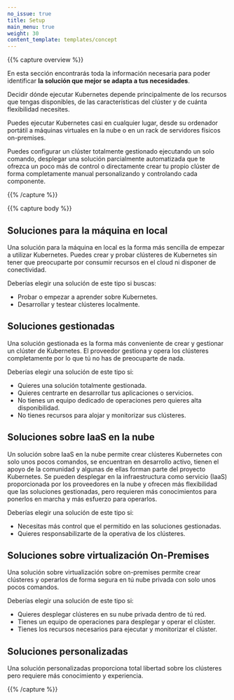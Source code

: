 ```yaml
---
no_issue: true
title: Setup
main_menu: true
weight: 30
content_template: templates/concept
---
```


{{% capture overview %}}

En esta sección encontrarás toda la información necesaria para poder identificar
**la solución que mejor se adapta a tus necesidades**.

Decidir dónde ejecutar Kubernetes depende principalmente de los recursos que
tengas disponibles, de las características del clúster y de cuánta flexibilidad
necesites.

Puedes ejecutar Kubernetes casi en cualquier lugar, desde su ordenador portátil
a máquinas virtuales en la nube o en un rack de servidores físicos on-premises.

Puedes configurar un clúster totalmente gestionado ejecutando un solo comando,
desplegar una solución parcialmente automatizada que te ofrezca un poco más de
control o directamente crear tu propio clúster de forma completamente manual
personalizando y controlando cada componente.

{{% /capture %}}

{{% capture body %}}

## Soluciones para la máquina en local

Una solución para la máquina en local es la forma más sencilla de empezar a
utilizar Kubernetes. Puedes crear y probar clústeres de Kubernetes sin tener
que preocuparte por consumir recursos en el cloud ni disponer de conectividad.

Deberías elegir una solución de este tipo si buscas:

* Probar o empezar a aprender sobre Kubernetes.
* Desarrollar y testear clústeres localmente.

## Soluciones gestionadas

Una solución gestionada es la forma más conveniente de crear y gestionar un
clúster de Kubernetes. El proveedor gestiona y opera los clústeres completamente
por lo que tú no has de preocuparte de nada.

Deberías elegir una solución de este tipo si:

* Quieres una solución totalmente gestionada.
* Quieres centrarte en desarrollar tus aplicaciones o servicios.
* No tienes un equipo dedicado de operaciones pero quieres alta disponibilidad.
* No tienes recursos para alojar y monitorizar sus clústeres.

## Soluciones sobre IaaS en la nube

Un solución sobre IaaS en la nube permite crear clústeres Kubernetes con solo
unos pocos comandos, se encuentran en desarrollo activo, tienen el apoyo de la
comunidad y algunas de ellas forman parte del proyecto Kubernetes.
Se pueden desplegar en la infraestructura como servicio (IaaS) proporcionada por
los proveedores en la nube y ofrecen más flexibilidad que las soluciones
gestionadas, pero requieren más conocimientos para ponerlos en marcha y más
esfuerzo para operarlos.

Deberías elegir una solución de este tipo si:

* Necesitas más control que el permitido en las soluciones gestionadas.
* Quieres responsabilizarte de la operativa de los clústeres.

## Soluciones sobre virtualización On-Premises

Una solución sobre virtualización sobre on-premises permite crear clústeres y
operarlos de forma segura en tú nube privada con solo unos pocos comandos.

Deberías elegir una solución de este tipo si:

* Quieres desplegar clústeres en su nube privada dentro de tú red.
* Tienes un equipo de operaciones para desplegar y operar el clúster.
* Tienes los recursos necesarios para ejecutar y monitorizar el clúster.

## Soluciones personalizadas

Una solución personalizadas proporciona total libertad sobre los clústeres
pero requiere más conocimiento y experiencia.

{{% /capture %}}

